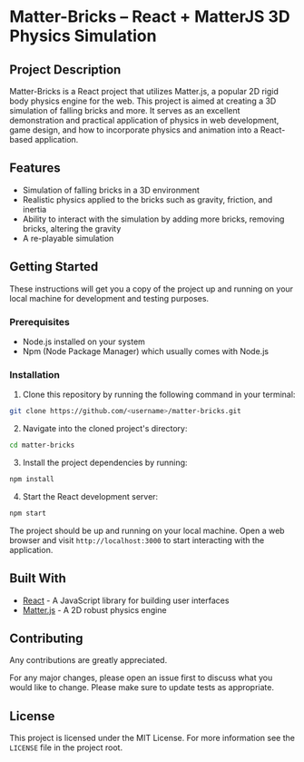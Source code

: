 # Matter-Bricks – React + MatterJS 3D Physics Simulation

## Project Description
Matter-Bricks is a React project that utilizes Matter.js, a popular 2D rigid body physics engine for the web. This project is aimed at creating a 3D simulation of falling bricks and more. It serves as an excellent demonstration and practical application of physics in web development, game design, and how to incorporate physics and animation into a React-based application.

## Features
- Simulation of falling bricks in a 3D environment
- Realistic physics applied to the bricks such as gravity, friction, and inertia
- Ability to interact with the simulation by adding more bricks, removing bricks, altering the gravity
- A re-playable simulation

## Getting Started

These instructions will get you a copy of the project up and running on your local machine for development and testing purposes.

### Prerequisites
- Node.js installed on your system
- Npm (Node Package Manager) which usually comes with Node.js

### Installation

1. Clone this repository by running the following command in your terminal:

```bash
git clone https://github.com/<username>/matter-bricks.git
```

2. Navigate into the cloned project's directory:

```bash
cd matter-bricks
```

3. Install the project dependencies by running:

```bash
npm install
```

4.  Start the React development server:

```bash
npm start
```

The project should be up and running on your local machine. Open a web browser and visit `http://localhost:3000` to start interacting with the application.

## Built With

- [React](https://reactjs.org/) - A JavaScript library for building user interfaces
- [Matter.js](https://brm.io/matter-js/) - A 2D robust physics engine

## Contributing 

Any contributions are greatly appreciated. 

For any major changes, please open an issue first to discuss what you would like to change. Please make sure to update tests as appropriate.

## License

This project is licensed under the MIT License. For more information see the `LICENSE` file in the project root.
